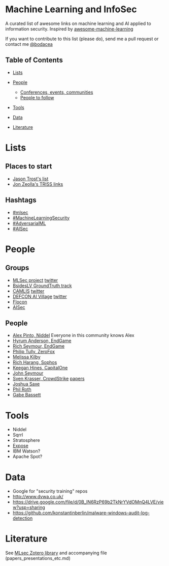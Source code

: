 # Machine Learning and InfoSec

A curated list of awesome links on machine learning and AI applied to information security. Inspired by [awesome-machine-learning](https://github.com/josephmisiti/awesome-machine-learning/)

If you want to contribute to this list (please do), send me a pull request or contact me [@bodacea](https://twitter.com/bodacea)

## Table of Contents

<!-- MarkdownTOC depth=4 -->

- [Lists](#lists)

- [People](#people)
    - [Conferences, events, communities](#groups)
    - [People to follow](#people)

- [Tools](#tools)

- [Data](#data)

- [Literature](#literature)

<!-- /MarkdownTOC -->

# Lists

## Places to start

* [Jason Trost's list](http://www.covert.io/the-definitive-security-datascience-and-machinelearning-guide/)
* [Jon Zeolla's TRISS links](https://github.com/JonZeolla/Presentations/blob/master/2017-10-20_TRISS/README.md)

## Hashtags

* [#mlsec](https://twitter.com/hashtag/mlsec)
* [#MachineLearningSecurity](https://twitter.com/hashtag/MachineLearningSecurity)
* [#AdversarialML](https://twitter.com/hashtag/AdversarialML)
* [#AISec](https://twitter.com/hashtag/AISec)

# People

## Groups

* [MLSec project](https://www.mlsecproject.org/) [twitter](https://twitter.com/MLSecProject)
* [BsidesLV GroundTruth track](https://www.bsideslv.org/tracks/#bslv-ground-truth)
* [CAMLIS](https://www.camlis.org/) [twitter](https://twitter.com/camlisorg)
* [DEFCON AI Village](https://aivillage.org/) [twitter](https://twitter.com/aivillage_dc)
* [Flocon](https://www.cert.org/flocon/)
* [AISec](http://aisec2018.icsi.berkeley.edu/aisec2018/)

## People

* [Alex Pinto, Niddel](https://twitter.com/alexcpsec) Everyone in this community knows Alex
* [Hyrum Anderson, EndGame](https://twitter.com/drhyrum)
* [Rich Seymour, EndGame](https://twitter.com/rseymour)
* [Philip Tully, ZeroFox](https://twitter.com/phtully)
* [Melissa Kilby](https://twitter.com/CyberMatrixAI)
* [Rich Harang, Sophos](https://twitter.com/rharang)
* [Keegan Hines, CapitalOne](https://twitter.com/keeghin)
* [John Seymour](https://twitter.com/_delta_zero)
* [Sven Krasser, CrowdStrike](https://twitter.com/SvenKrasser) [papers](http://www.skrasser.com/publications/#krasser2015val)
* [Joshua Saxe](https://twitter.com/joshua_saxe)
* [Phil Roth](https://twitter.com/mrphilroth)
* [Gabe Bassett](https://blog.infosecanalytics.com/)

# Tools

* Niddel
* Sqrrl
* Stratosphere
* [Expose](https://www.blackhat.com/us-16/arsenal.html#joshua-saxe)
* IBM Watson?
* Apache Spot?

# Data

* Google for "security training" repos
* http://www.dvwa.co.uk/
* https://drive.google.com/file/d/0B_IN6RzP69b2TkNrYVdOMnQ4LVE/view?usp=sharing
* https://github.com/konstantinberlin/malware-windows-audit-log-detection

# Literature

See [MLsec Zotero library](https://www.zotero.org/groups/2202905/mlsec/items) and accompanying file (papers_presentations_etc.md)




